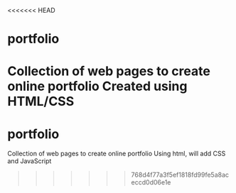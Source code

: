 <<<<<<< HEAD
# portfolio
Collection of web pages to create online portfolio
Created using HTML/CSS
=======
# portfolio
Collection of web pages to create online portfolio
Using html, will add CSS and JavaScript
>>>>>>> 768d4f77a3f5ef1818fd99fe5a8aceccd0d06e1e
